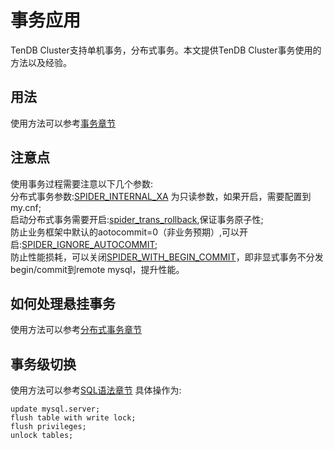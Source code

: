 # 事务应用

TenDB Cluster支持单机事务，分布式事务。本文提供TenDB Cluster事务使用的方法以及经验。




## 用法
使用方法可以参考[事务章节](../re-book/transaction.md/#usage)

## 注意点
使用事务过程需要注意以下几个参数:  
分布式事务参数:[SPIDER_INTERNAL_XA](../re-book/tspider-parameter.md/#SPIDER_INTERNAL_XA) 为只读参数，如果开启，需要配置到my.cnf;  
启动分布式事务需要开启:[spider_trans_rollback](../re-book/tspider-parameter.md/#spider_trans_rollback),保证事务原子性;  
防止业务框架中默认的aotocommit=0（非业务预期）,可以开启:[SPIDER_IGNORE_AUTOCOMMIT](../re-book/tspider-parameter.md/#SPIDER_IGNORE_AUTOCOMMIT);  
防止性能损耗，可以关闭[SPIDER_WITH_BEGIN_COMMIT](../re-book/tspider-parameter.md/#SPIDER_WITH_BEGIN_COMMIT)，即非显式事务不分发begin/commit到remote mysql，提升性能。


## 如何处理悬挂事务
使用方法可以参考[分布式事务章节](../re-book/mysql-compatibility.md#jump253)


## 事务级切换
使用方法可以参考[SQL语法章节](../re-book/new-grammar.md#write_lock)
具体操作为:  
```
update mysql.server;
flush table with write lock;
flush privileges;
unlock tables;
```
